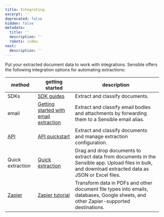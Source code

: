 ```yaml
---
title: Integrating
excerpt: ''
deprecated: false
hidden: false
metadata:
  title: ''
  description: ''
  robots: index
next:
  description: ''
---
```

Put your extracted document data to work with integrations. Sensible offers the following integration options for automating extractions: 

| method                         | getting started                               | description                                                  |
| ------------------------------ | --------------------------------------------- | ------------------------------------------------------------ |
| SDKs | [SDK guides](doc:sdk-guides) | Extract and classify documents. |
| email                           | [Getting started with email extraction](doc:getting-started-email) | Extract and classify email bodies and attachments by forwarding them to a Sensible email alias. |
| [API](ref:choosing-an-endpoint) | [API quickstart](doc:quickstart)              | Extract and classify documents and manage extraction configuration. |
| Quick extraction | [Quick extraction](doc:quick-extraction) | Drag and drop documents to extract data from documents in the Sensible app.  Upload files in bulk, and download extracted data as JSON or Excel files. |
| [Zapier](doc:zapier) | [Zapier tutorial](doc:zapier-getting-started) | Transform data in PDFs and other document file types into emails, databases, Google sheets, and other Zapier-supported destinations. |